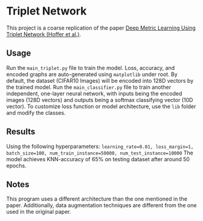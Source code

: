 # Triplet Network

This project is a coarse replication of the paper [Deep Metric Learning Using Triplet Network (Hoffer et al.)](https://arxiv.org/pdf/1412.6622.pdf).

## Usage

Run the ```main_triplet.py``` file to train the model. Loss, accuracy, and encoded graphs are auto-generated using ```matplotlib``` under root. By default, the dataset (CIFAR10 Images) will be encoded into 128D vectors by the trained model.
Run the ```main_classifier.py``` file to train another independent, one-layer neural network, with inputs being the encoded images (128D vectors) and outputs being a softmax classifying vector (10D vector).
To customize loss function or model architecture, use the ```lib``` folder and modify the classes.

## Results
Using the following hyperparameters:
```learning_rate=0.01, loss_margin=1, batch_size=100, num_train_instance=50000, num_test_instance=10000```
The model achieves KNN-accuracy of 65% on testing dataset after around 50 epochs.

## Notes

This program uses a different architecture than the one mentioned in the paper. Additionally, data augmentation techniques are different from the one used in the original paper.